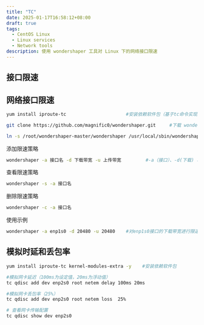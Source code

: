 ```yaml
---
title: "TC"
date: 2025-01-17T16:58:12+08:00
draft: true
tags:
  - CentOS Linux
  - Linux services
  - Network tools
description: 使用 wondershaper 工具对 Linux 下的网络接口限速
---
```




## 接口限速



## 网络接口限速

```bash
yum install iproute-tc						#安装依赖软件包（基于tc命令实现）
```

```bash
git clone https://github.com/magnific0/wondershaper.git     #下载 wondershaper 软件包
```

```bash
ln -s /root/wondershaper-master/wondershaper /usr/local/sbin/wondershaper	#添加快捷软链
```

添加限速策略

```bash
wondershaper -a 接口名 -d 下载带宽 -u 上传带宽			#-a（接口）、-d(下载) 、-u（上传） 单位（kb）
```

查看限速策略

```bash
wondershaper -s -a 接口名
```

删除限速策略

```bash
wondershaper -c -a 接口名
```



使用示例

```bash
wondershaper -a enp1s0 -d 20480 -u 20480    #对enp1s0接口的下载带宽进行限速，限速为20MB
```



## 模拟时延和丢包率



```bash
yum install iproute-tc kernel-modules-extra -y    #安装依赖软件包
```

```bash
#模拟网卡延迟（100ms为设定值，20ms为浮动值）
tc qdisc add dev enp2s0 root netem delay 100ms 20ms
```

```bash
#模拟网卡丢包率（25%）
tc qdisc add dev enp2s0 root netem loss  25%
```

```bash
# 查看网卡传输配置
tc qdisc show dev enp2s0
```



